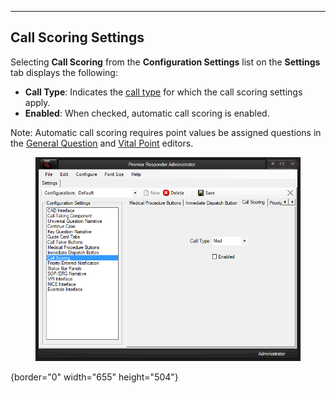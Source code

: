   ---------------------------
  **Call Scoring Settings**
  ---------------------------

Selecting **Call Scoring** from the **Configuration Settings** list on
the **Settings** tab displays the following:

-   **Call Type**: Indicates the [call
    type](All%20Caller%20Questions.htm) for which the call scoring
    settings apply.
-   **Enabled**: When checked, automatic call scoring is enabled.

Note: Automatic call scoring requires point values be assigned questions
in the [General Question](General%20Questions%20Editor.htm) and [Vital
Point](Vital%20Point%20Editor.htm) editors.

<figure><img src=".gitbook/assets/Call Scoring Settings_files/Image001.png" alt=""><figcaption></figcaption></figure>{border="0" width="655"
height="504"}
